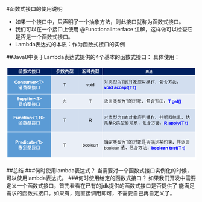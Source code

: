 #函数式接口的使用说明
* 如果一个接口中，只声明了一个抽象方法，则此接口就称为函数式接口。
* 我们可以在一个接口上使用 @FunctionalInterface 注解，这样做可以检查它是否是一个函数式接口。
* Lambda表达式的本质：作为函数式接口的实例

##Java8中关于Lambda表达式提供的4个基本的函数式接口：
具体使用：

![img.png](../image/img_3.png)

##总结
###何时使用lambda表达式？
当需要对一个函数式接口实例化的时候，可以使用lambda表达式。
###何时使用给定的函数式接口？
如果我们开发中需要定义一个函数式接口，首先看看在已有的jdk提供的函数式接口是否提供了
能满足需求的函数式接口。如果有，则直接调用即可，不需要自己再自定义了。

















